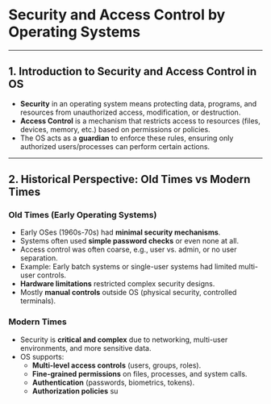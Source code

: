 # Security and Access Control by Operating Systems

---

## 1. Introduction to Security and Access Control in OS

- **Security** in an operating system means protecting data, programs, and resources from unauthorized access, modification, or destruction.
- **Access Control** is a mechanism that restricts access to resources (files, devices, memory, etc.) based on permissions or policies.
- The OS acts as a **guardian** to enforce these rules, ensuring only authorized users/processes can perform certain actions.

---

## 2. Historical Perspective: Old Times vs Modern Times

### Old Times (Early Operating Systems)

- Early OSes (1960s-70s) had **minimal security mechanisms**.
- Systems often used **simple password checks** or even none at all.
- Access control was often coarse, e.g., user vs. admin, or no user separation.
- Example: Early batch systems or single-user systems had limited multi-user controls.
- **Hardware limitations** restricted complex security designs.
- Mostly **manual controls** outside OS (physical security, controlled terminals).

### Modern Times

- Security is **critical and complex** due to networking, multi-user environments, and more sensitive data.
- OS supports:
  - **Multi-level access controls** (users, groups, roles).
  - **Fine-grained permissions** on files, processes, and system calls.
  - **Authentication** (passwords, biometrics, tokens).
  - **Authorization policies** su
